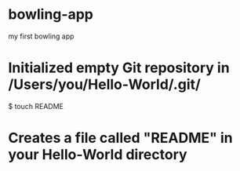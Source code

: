 bowling-app
===========

my first bowling app
# Initialized empty Git repository in /Users/you/Hello-World/.git/

$ touch README
# Creates a file called "README" in your Hello-World directory